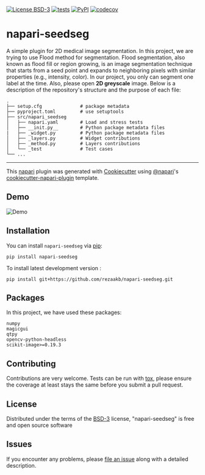 [![License BSD-3](https://img.shields.io/pypi/l/napari-seedseg.svg?color=green)](https://github.com/rezaakb/napari-seedseg/tree/main/LICENSE)
[![tests](https://github.com/rezaakb/napari-seedseg/workflows/tests/badge.svg)](https://github.com/rezaakb/napari-seedseg/actions)
[![PyPI](https://img.shields.io/pypi/v/napari-seedseg.svg?color=green)](https://pypi.org/project/napari-seedseg)
[![codecov](https://codecov.io/gh/rezaakb/napari-seedseg/branch/main/graph/badge.svg)](https://codecov.io/gh/rezaakb/napari-seedseg)

# napari-seedseg

A simple plugin for 2D medical image segmentation. In this project, we are trying to use Flood method for segmentation. 
Flood segmentation, also known as flood fill or region growing, is an image segmentation technique that starts from a seed point and expands to neighboring pixels with similar properties (e.g., intensity, color). In our project, you only can segment one label at the time. Also, please open **2D greyscale** image. Below is a description of the repository's structure and the purpose of each file:

    .
    ├── setup.cfg              # package metadata
    ├── pyproject.toml         # use setuptools
    ├── src/napari_seedseg     
    │   ├── napari.yaml        # Load and stress tests
    │   ├── __init.py__        # Python package metadata files
    |   ├── _widget.py         # Python package metadata files
    │   ├── _layers.py         # Widget contributions
    │   ├── _method.py         # Layers contributions
    │   └── _test              # Test cases
    └── ...

----------------------------------

This [napari] plugin was generated with [Cookiecutter] using [@napari]'s [cookiecutter-napari-plugin] template.

<!--
Don't miss the full getting started guide to set up your new package:
https://github.com/napari/cookiecutter-napari-plugin#getting-started

and review the napari docs for plugin developers:
https://napari.org/stable/plugins/index.html
-->

## Demo

![Demo](https://drive.google.com/uc?export=view&id=1nJypKACvoIUdtM5nlton5NlmCVDFupu7)

## Installation

You can install `napari-seedseg` via [pip]:

    pip install napari-seedseg


To install latest development version :

    pip install git+https://github.com/rezaakb/napari-seedseg.git


## Packages
In this project, we have used these packages:

    numpy
    magicgui
    qtpy
    opencv-python-headless
    scikit-image>=0.19.3



## Contributing

Contributions are very welcome. Tests can be run with [tox], please ensure
the coverage at least stays the same before you submit a pull request.

## License

Distributed under the terms of the [BSD-3] license,
"napari-seedseg" is free and open source software

## Issues

If you encounter any problems, please [file an issue] along with a detailed description.

[napari]: https://github.com/napari/napari
[Cookiecutter]: https://github.com/audreyr/cookiecutter
[@napari]: https://github.com/napari
[MIT]: http://opensource.org/licenses/MIT
[BSD-3]: http://opensource.org/licenses/BSD-3-Clause
[GNU GPL v3.0]: http://www.gnu.org/licenses/gpl-3.0.txt
[GNU LGPL v3.0]: http://www.gnu.org/licenses/lgpl-3.0.txt
[Apache Software License 2.0]: http://www.apache.org/licenses/LICENSE-2.0
[Mozilla Public License 2.0]: https://www.mozilla.org/media/MPL/2.0/index.txt
[cookiecutter-napari-plugin]: https://github.com/napari/cookiecutter-napari-plugin

[file an issue]: https://github.com/rezaakb/napari-seedseg/issues

[napari]: https://github.com/napari/napari
[tox]: https://tox.readthedocs.io/en/latest/
[pip]: https://pypi.org/project/pip/
[PyPI]: https://pypi.org/

